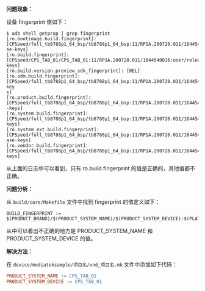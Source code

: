 **问题现象：**

设备 fingerprint 值如下：

```
$ adb shell getprop | grep fingerprint
[ro.bootimage.build.fingerprint]: [CPSpeed/full_tb8788p1_64_bsp/tb8788p1_64_bsp:11/RP1A.200720.011/1644540016:user/relea
se-keys]
[ro.build.fingerprint]: [CPSpeed/CPS_TAB_01/CPS_TAB_01:11/RP1A.200720.011/1644540016:user/release-keys]
[ro.build.version.preview_sdk_fingerprint]: [REL]
[ro.odm.build.fingerprint]: [CPSpeed/full_tb8788p1_64_bsp/tb8788p1_64_bsp:11/RP1A.200720.011/1644540016:user/release-key
s]
[ro.product.build.fingerprint]: [CPSpeed/full_tb8788p1_64_bsp/tb8788p1_64_bsp:11/RP1A.200720.011/1644540016:user/release
-keys]
[ro.system.build.fingerprint]: [CPSpeed/full_tb8788p1_64_bsp/tb8788p1_64_bsp:11/RP1A.200720.011/1644540016:user/release-
keys]
[ro.system_ext.build.fingerprint]: [CPSpeed/full_tb8788p1_64_bsp/tb8788p1_64_bsp:11/RP1A.200720.011/1644540016:user/rele
ase-keys]
[ro.vendor.build.fingerprint]: [CPSpeed/full_tb8788p1_64_bsp/tb8788p1_64_bsp:11/RP1A.200720.011/1644540016:user/release-
keys]
```

从上面的日志中可以看到，只有 ro.build.fingerprint 的值是正确的，其他值都不正确。

**问题分析：**

从 `build/core/Makefile` 文件中找到 fingerprint 的值定义如下：

```
BUILD_FINGERPRINT := $(PRODUCT_BRAND)/$(PRODUCT_SYSTEM_NAME)/$(PRODUCT_SYSTEM_DEVICE):$(PLATFORM_VERSION)/$(BUILD_ID)/$(BF_BUILD_NUMBER):$(TARGET_BUILD_VARIANT)/$(BUILD_VERSION_TAGS)
```

从中可以看出不正确的地方是 PRODUCT_SYSTEM_NAME 和 PRODUCT_SYSTEM_DEVICE 的值。

**解决方法：**

在 `device/mediateksample/项目名/vnd_项目名.mk` 文件中添加如下代码：

```makefile
PRODUCT_SYSTEM_NAME := CPS_TAB_01
PRODUCT_SYSTEM_DEVICE := CPS_TAB_01
```

